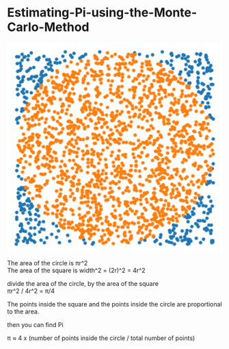 # Estimating-Pi-using-the-Monte-Carlo-Method

![Alt text](https://raw.githubusercontent.com/bamcasa/Estimating-Pi-using-the-Monte-Carlo-Method/main/sample.png)

The area of the circle is πr^2  
The area of the square is width^2 = (2r)^2 = 4r^2

divide the area of the circle, by the area of the square  
πr^2 / 4r^2 = π/4

The points inside the square and the points inside the circle are proportional to the area.

then you can find Pi

π ≈ 4 x (number of points inside the circle / total number of points)
